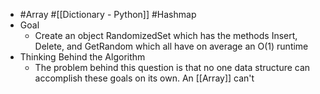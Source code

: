 - #Array #[[Dictionary - Python]] #Hashmap
- Goal
	- Create an object RandomizedSet which has the methods Insert, Delete, and GetRandom which all have on average an O(1) runtime
- Thinking Behind the Algorithm
	- The problem behind this question is that no one data structure can accomplish these goals on its own. An [[Array]]  can't